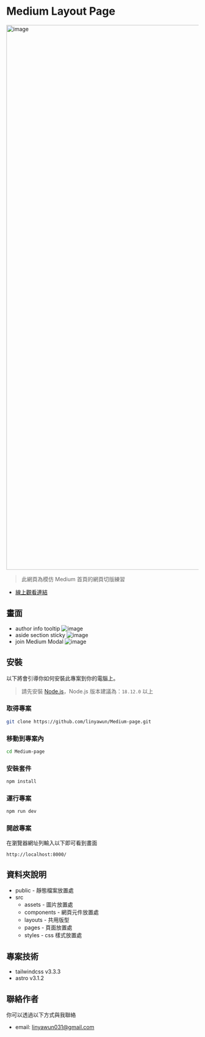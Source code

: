 # Medium Layout Page
<img width="1423" alt="image" src="https://github.com/linyawun/Medium-page/assets/29305653/2fd1a1df-38d8-4f07-82d7-9b9ccb60d73a">

> 此網頁為模仿 Medium 首頁的網頁切版練習
- [線上觀看連結](https://linyawun.github.io/Medium-page/)

## 畫面
- author info tooltip
  ![image](https://github.com/linyawun/Medium-page/assets/29305653/6e93e941-b8b0-4124-bdf8-3c31809e26ac)
- aside section sticky
  ![image](https://github.com/linyawun/Medium-page/assets/29305653/035b1994-bf3d-4078-a349-bc8871303af1)
- join Medium Modal
  ![image](https://github.com/linyawun/Medium-page/assets/29305653/5de4b0bb-a50b-43fe-9c63-74f7922b6d4a)

## 安裝
以下將會引導你如何安裝此專案到你的電腦上。
> 請先安裝 [Node.js](https://nodejs.org/zh-tw/download)，Node.js 版本建議為：`18.12.0` 以上
### 取得專案
```bash
git clone https://github.com/linyawun/Medium-page.git
```
### 移動到專案內
```bash
cd Medium-page
```
### 安裝套件
```bash
npm install
```
### 運行專案
```bash
npm run dev
```
### 開啟專案
在瀏覽器網址列輸入以下即可看到畫面
```
http://localhost:8000/
```

## 資料夾說明
- public - 靜態檔案放置處
- src
  - assets - 圖片放置處
  - components - 網頁元件放置處
  - layouts - 共用版型
  - pages - 頁面放置處
  - styles - css 樣式放置處

## 專案技術
- tailwindcss v3.3.3
- astro v3.1.2

## 聯絡作者
你可以透過以下方式與我聯絡
- email: linyawun031@gmail.com
